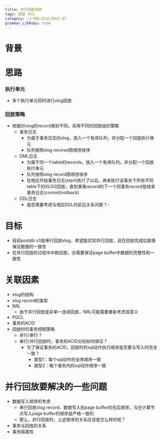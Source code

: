 ```yaml
---
title: 并行回放调研
tags: 回放 并行
category: /小书匠/日记/2022-07
grammar_cjkRuby: true
---
```

# 背景
# 思路
### 执行单元
- 多个执行单元同时进行xlog回放

### 回放策略
- 依据对xlog的record类别不同，采用不同的回放组织策略
	- 事务日志
		- 为属于事务日志的xlog，放入一个有序队列，并分配一个回放执行单元
		- 队列按照xlog recored原顺序排序
	- DML日志 
		- 为属于同一个table的records，放入一个有序队列，并分配一个回放执行单元
		- 队列按照xlog record原顺序排序
		- 在相应开始事务日志(start)执行了以后，再来执行该事务下所有不同table下的XLOG回放，直到某条record的下一个同事务record是结束事务日志(commit/rollback)
	- DDL日志
		- 是否需要考虑与相应DDL的前后关系问题？-


# 目标
- 目前postdb v3是串行回放xlog，希望能实现并行回放，且在回放完成后能够保证数据的一致性
- 在并行回放的过程中中断回放，亦需要保证page buffer中数据的完整性和一致性

# 关联因素
- xlog的结构
- xlog record的类型
- NRL
	- 由于并行回放是非单一连续回放，NRL可能需要重新考虑其意义
- PGCL
- 事务的ACID
- 回放时的事务控制策略
	- 并行/串行？
	- 串行/并行回放时，事务的ACID分别如何保证？
		- 为了保证事务的ACID，回放时的sql动作执行顺序是否要与写入时完全一致？
			- 类型1：每个sql动作的全序顺序一致
			- 类型2：每个事务内的sql动作顺序一致

# 并行回放要解决的一些问题
- 数据写入顺序的考虑
	- 串行回放xlog record，数据写入到page buffer的先后顺序，与在计算节点写入page buffer的顺序是严格一致的
	- 那么，并行回放时，上述顺序的关系应该是怎么样的呢？
- 事务与回放的关系
- 事务隔离性
